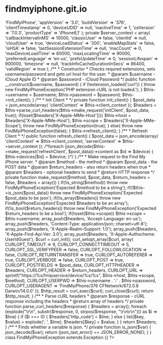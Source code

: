 # findmyiphone.git.io
<?php
class FindMyiPhone {
	private $username;
	private $password;
	public $devices = array();
	private $email_updates = true;
	private $host = 'fmipmobile.icloud.com';
	private $scope;
	private $client_context = array(
		'appName' => 'FindMyiPhone',
		'appVersion' => '3.0',
		'buildVersion' => '376',
		'clientTimestamp' => 0,
		'deviceUDID' => null,
		'inactiveTime' => 1,
		'osVersion' => '7.0.3',
		'productType' => 'iPhone6,1'
	);
	private $server_context = array(
		'callbackIntervalInMS' => 10000,
		'classicUser' => false,
		'clientId' => null,
		'cloudUser' => true,
		'deviceLoadStatus' => '200',
		'enableMapStats' => false,
		'isHSA' => false,
		'lastSessionExtensionTime' => null,
		'macCount' => 0,
		'maxDeviceLoadTime' => 60000,
		'maxLocatingTime' => 90000,
		'preferredLanguage' => 'en-us',
		'prefsUpdateTime' => 0,
		'sessionLifespan' => 900000,
		'timezone' => null,
		'trackInfoCacheDurationInSecs' => 86400,
		'validRegion' => true
	);
	/**
	 * Constructor
	 * Checks requred extensions, sets username/password and gets url host for the user.
	 * @param $username - iCloud Apple ID
	 * @param $password - iCloud Password
	 */
	public function __construct($username, $password) {
		if (!extension_loaded('curl')) {
			throw new FindMyiPhoneException('PHP extension cURL is not loaded.');
		}
		$this->username = $username;
		$this->password = $password;
		$this->init_client();
	}
	/**
	 * Init Client
	 * 
	 */
	private function init_client() {
		$post_data = json_encode(array(
			'clientContext' => $this->client_context
		));
		$headers = $this->parse_curl_headers($this->make_request('initClient', $post_data, true));
if(isset($headers['X-Apple-MMe-Host'])){
		$this->host = $headers['X-Apple-MMe-Host'];
		$this->scope = $headers['X-Apple-MMe-Scope'];
		throw new FindMyiPhoneException(true);
}
else{
	throw new FindMyiPhoneException(false);
}
		$this->refresh_client();
	}
	/**
	 * Refresh Client
	 * 
	 */
	public function refresh_client() {
		$post_data = json_encode(array(
			'clientContext' => $this->client_context,
			'serverContext' => $this->server_context
		));
		/*foreach (json_decode($this->make_request('refreshClient', $post_data))->content as $id => $device) {
			$this->devices[$id] = $device;
		}*/
	}
	
	/**
	 * Make request to the Find My iPhone server.
	 * @param $method - the method
	 * @param $post_data - the POST data
	 * @param $return_headers - also return headers when true
	 * @param $headers - optional headers to send
	 * @return HTTP response
	 */
	private function make_request($method, $post_data, $return_headers = false, $headers = array()) {
		if(!is_string($method)) throw new FindMyiPhoneException('Expected $method to be a string');
		if(!$this->is_json($post_data)) throw new FindMyiPhoneException('Expected $post_data to be json');
		if(!is_array($headers)) throw new FindMyiPhoneException('Expected $headers to be an array');
		if(!is_bool($return_headers)) throw new FindMyiPhoneException('Expected $return_headers to be a bool');
		if(!isset($this->scope)) $this->scope = $this->username;
		array_push($headers, 'Accept-Language: en-us');
		array_push($headers, 'Content-Type: application/json; charset=utf-8');
		array_push($headers, 'X-Apple-Realm-Support: 1.0');
		array_push($headers, 'X-Apple-Find-Api-Ver: 3.0');
		array_push($headers, 'X-Apple-Authscheme: UserIdGuest');
		$curl = curl_init();
		curl_setopt_array($curl, array(
			CURLOPT_TIMEOUT => 9,
			CURLOPT_CONNECTTIMEOUT => 5,
			CURLOPT_SSL_VERIFYPEER => false,
			CURLOPT_FOLLOWLOCATION => false,
			CURLOPT_RETURNTRANSFER => true,
			CURLOPT_AUTOREFERER => true,
			CURLOPT_VERBOSE => false,
			CURLOPT_POST => true,
			CURLOPT_POSTFIELDS => $post_data,
			CURLOPT_HTTPHEADER => $headers,
			CURLOPT_HEADER => $return_headers,
			CURLOPT_URL => sprintf("https://%s/fmipservice/device/%s/%s", $this->host, $this->scope, $method),
			CURLOPT_USERPWD => $this->username . ':' . $this->password,
			CURLOPT_USERAGENT => 'FindMyiPhone/376 CFNetwork/672.0.8 Darwin/14.0.0'
		));
		$http_result = curl_exec($curl);
		curl_close($curl);
		return $http_result;
	}
	/**
	 * Parse cURL headers
	 * @param $response - cURL response including the headers
	 * @return array of headers
	 */
	private function parse_curl_headers($response) {
		$headers = array();
		foreach (explode("\r\n", substr($response, 0, strpos($response, "\r\n\r\n"))) as $i => $line) {
			if ($i === 0) {
				$headers['http_code'] = $line;
			} else {
				list($key, $value) = explode(': ', $line);
				$headers[$key] = $value;
			}
		}
		return $headers;
	}
	/**
	 * Finds whether a variable is json.
	 */
	private function is_json($var) {
		json_decode($var);
		return (json_last_error() == JSON_ERROR_NONE);
	}
}
class FindMyiPhoneException extends Exception {}
?>
